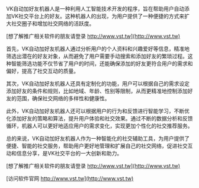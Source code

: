 VK自动加好友机器人是一种利用人工智能技术开发的程序，旨在帮助用户自动添加VK社交平台上的好友。这种机器人的出现，为用户提供了一种便捷的方式来扩大社交圈子和增加社交网络的活跃度。

[想了解推广相关软件的朋友请登录 http://www.vst.tw](http://www.vst.tw)

首先，VK自动加好友机器人通过分析用户的个人资料和兴趣爱好等信息，精准地筛选出潜在的好友对象，从而避免了用户需要手动搜索和添加好友的繁琐过程。这种智能筛选功能不仅节省了用户的时间，还能确保添加的好友更符合用户的需求和偏好，提高了社交互动的质量。

其次，VK自动加好友机器人还具有定制化的功能，用户可以根据自己的需求设定添加好友的条件和规则，比如地域、年龄、性别等限制，从而更精准地控制添加好友的范围，确保社交网络的多样性和健康性。

此外，VK自动加好友机器人还可以根据用户的行为和反馈进行智能学习，不断优化添加好友的策略和算法，提升用户体验和社交效果。通过不断的数据分析和反馈循环，机器人可以更好地适应用户的需求变化，实现更加个性化的社交推荐服务。

总的来说，VK自动加好友机器人作为一种智能化的社交辅助工具，为用户提供了便捷、智能的社交服务，帮助用户更好地管理和扩展自己的社交网络，促进社交互动和信息分享，是VK社交平台的一大创新和助力。

[想了解推广相关软件的朋友请登录 http://www.vst.tw](http://www.vst.tw)


[访问软件官网 http://www.vst.tw](http://www.vst.tw)

